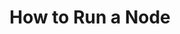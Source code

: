 ---
title: "How to Run a Node"
description: "Step-by-step guide for running a node using BabelFish-VM."
slug: "how-to-run-a-node"
toc: true
---